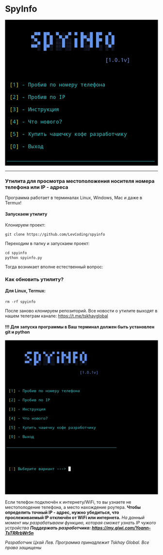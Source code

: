 # SpyInfo
![alt text](mainscreen.jpg)
_____
### Утилита для просмотра местоположения носителя номера телефона или IP - адреса

Программа работает в терминалах Linux, Windows, Mac и даже в Termux!

#### Запускаем утилиту
Клонируем проект:
```
git clone https://github.com/LevCoding/spyinfo
```
Переходим в папку и запускаем проект:
```
cd spyinfo
python spyinfo.py
```
Тогда возникает вполне естественный вопрос:
### Как обновить утилиту?
#### Для Linux, Termux:
```
rm -rf spyinfo
```
После заново клонируем репозиторий.
Все новости о утилите выходят в нашем телеграм канале:
https://t.me/tskhayglobal
#### !!! Для запуска программы в Ваш терминал должен быть установлен git и python

![alt text](instruc.gif)

Если телефон подключён к интернету/WiFi, то вы узнаете не местополодение телефона, а место нахождение роутера. **Чтобы определить точный IP - адрес, нужно
убедиться, что прослеживаемый IP отключён от WiFi или интернета.**
_На данный момент мы разрабатываем функцию, которая сможет узнать IP чужого устройства_
***Поддержать разработчика: 
https://my.qiwi.com/Yoann-TsTRRrbWr5n***



 _Разработчик Цхай Лев. Программа принадлежит Tskhay Global._
 _Все права защищены_
